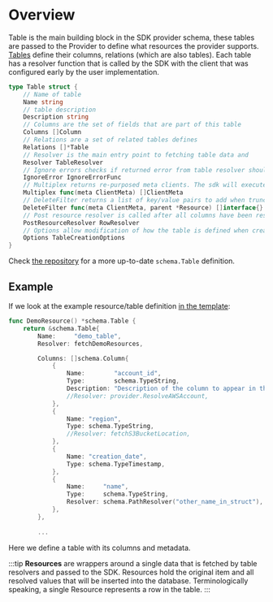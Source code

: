 # Overview

Table is the main building block in the SDK provider schema, these tables are passed to the Provider to define what resources the provider supports. [Tables](https://github.com/cloudquery/cq-provider-sdk/blob/main/provider/schema/table.go) define their columns, relations (which are also tables). Each table has a resolver function that is called by the SDK with the client that was configured early by the user implementation.

```go
type Table struct {
	// Name of table
	Name string
	// table description
	Description string
	// Columns are the set of fields that are part of this table
	Columns []Column
	// Relations are a set of related tables defines
	Relations []*Table
	// Resolver is the main entry point to fetching table data and
	Resolver TableResolver
	// Ignore errors checks if returned error from table resolver should be ignored.
	IgnoreError IgnoreErrorFunc
	// Multiplex returns re-purposed meta clients. The sdk will execute the table with each of them
	Multiplex func(meta ClientMeta) []ClientMeta
	// DeleteFilter returns a list of key/value pairs to add when truncating this table's data from the database.
	DeleteFilter func(meta ClientMeta, parent *Resource) []interface{}
	// Post resource resolver is called after all columns have been resolved, and before resource is inserted to database.
	PostResourceResolver RowResolver
	// Options allow modification of how the table is defined when created
	Options TableCreationOptions
}
```

Check [the repository](https://github.com/cloudquery/cq-provider-sdk/blob/main/provider/schema/table.go) for a more up-to-date `schema.Table` definition.

## Example

If we look at the example resource/table definition [in the template](https://github.com/cloudquery/cq-provider-template/blob/main/resources/demo_resource.go):

```go
func DemoResource() *schema.Table {
	return &schema.Table{
		Name:     "demo_table",
		Resolver: fetchDemoResources,

		Columns: []schema.Column{
			{
				Name:        "account_id",
				Type:        schema.TypeString,
				Description: "Description of the column to appear in the generated documentation",
				//Resolver: provider.ResolveAWSAccount,
			},
			{
				Name: "region",
				Type: schema.TypeString,
				//Resolver: fetchS3BucketLocation,
			},
			{
				Name: "creation_date",
				Type: schema.TypeTimestamp,
			},
			{
				Name:     "name",
				Type:     schema.TypeString,
				Resolver: schema.PathResolver("other_name_in_struct"),
			},
		},
		
		...
```

Here we define a table with its columns and metadata.

:::tip
**Resources** are wrappers around a single data that is fetched by table resolvers and passed to the SDK. Resources hold the original item and all resolved values that will be inserted into the database.
Terminologically speaking, a single Resource represents a row in the table.
:::